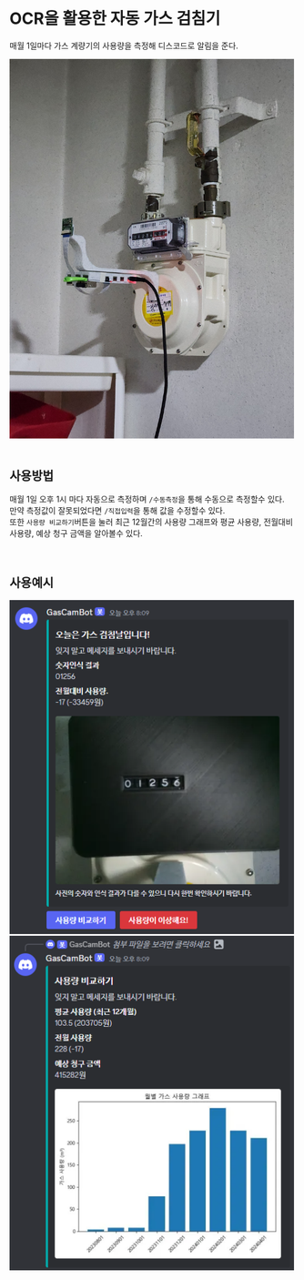 # OCR을 활용한 자동 가스 검침기
매월 1일마다 가스 계량기의 사용량을 측정해 디스코드로 알림을 준다.

<div>
    <img src="./images/1.jpg" 
         style="width: 500px;">
</div>

<br/>

## 사용방법
매월 1일 오후 1시 마다 자동으로 측정하며 <code>/수동측정</code>을 통해 수동으로 측정할수 있다.  
만약 측정값이 잘못되었다면 <code>/직접입력</code>을 통해 값을 수정할수 있다.  
또한 <code>사용량 비교하기</code>버튼을 눌러 최근 12월간의 사용량 그래프와 평균 사용량, 전월대비 사용량, 예상 청구 금액을 알아볼수 있다.

<br/>

## 사용예시

<div>
    <img src="./images/e1.png" 
         style="width: 500px;">
</div>

<div>
    <img src="./images/e2.png" 
         style="width: 500px;">
</div>